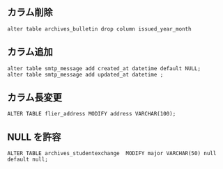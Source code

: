 ## カラム削除

~~~mysql
alter table archives_bulletin drop column issued_year_month
~~~

## カラム追加

~~~mysql
alter table smtp_message add created_at datetime default NULL;
alter table smtp_message add updated_at datetime ;
~~~

## カラム長変更

~~~mysql
ALTER TABLE flier_address MODIFY address VARCHAR(100);
~~~


## NULL を許容

~~~mysql
ALTER TABLE archives_studentexchange  MODIFY major VARCHAR(50) null default null;
~~~
